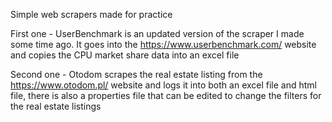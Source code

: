 Simple web scrapers made for practice

First one - UserBenchmark is an updated version of the scraper I made some time ago. It goes into the https://www.userbenchmark.com/ website and copies the CPU market share data into an excel file



Second one - Otodom scrapes the real estate listing from the https://www.otodom.pl/ website and logs it into both an excel file and html file, there is also a properties file that can be edited to change the filters for the real estate listings
